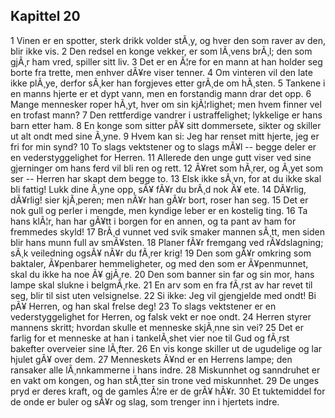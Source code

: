 ## Kapittel 20

1 Vinen er en spotter, sterk drikk volder stÃ¸y, og hver den som raver av den, blir ikke vis. 
2 Den redsel en konge vekker, er som lÃ¸vens brÃ¸l; den som gjÃ¸r ham vred, spiller sitt liv. 
3 Det er en Ã¦re for en mann at han holder seg borte fra trette, men enhver dÃ¥re viser tenner. 
4 Om vinteren vil den late ikke plÃ¸ye, derfor sÃ¸ker han forgjeves etter grÃ¸de om hÃ¸sten. 
5 Tankene i en manns hjerte er et dypt vann, men en forstandig mann drar det opp. 
6 Mange mennesker roper hÃ¸yt, hver om sin kjÃ¦rlighet; men hvem finner vel en trofast mann? 
7 Den rettferdige vandrer i ustraffelighet; lykkelige er hans barn etter ham. 
8 En konge som sitter pÃ¥ sitt dommersete, sikter og skiller ut alt ondt med sine Ã¸yne. 
9 Hvem kan si: Jeg har renset mitt hjerte, jeg er fri for min synd? 
10 To slags vektstener og to slags mÃ¥l -- begge deler er en vederstyggelighet for Herren. 
11 Allerede den unge gutt viser ved sine gjerninger om hans ferd vil bli ren og rett. 
12 Â¥ret som hÃ¸rer, og Ã¸yet som ser -- Herren har skapt dem begge to. 
13 Elsk ikke sÃ¸vn, for at du ikke skal bli fattig! Lukk dine Ã¸yne opp, sÃ¥ fÃ¥r du brÃ¸d nok Ã¥ ete. 
14 DÃ¥rlig, dÃ¥rlig! sier kjÃ¸peren; men nÃ¥r han gÃ¥r bort, roser han seg. 
15 Det er nok gull og perler i mengde, men kyndige leber er en kostelig ting. 
16 Ta hans klÃ¦r, han har gÃ¥tt i borgen for en annen, og ta pant av ham for fremmedes skyld! 
17 BrÃ¸d vunnet ved svik smaker mannen sÃ¸tt, men siden blir hans munn full av smÃ¥sten. 
18 Planer fÃ¥r fremgang ved rÃ¥dslagning; sÃ¸k veiledning ogsÃ¥ nÃ¥r du fÃ¸rer krig! 
19 Den som gÃ¥r omkring som baktaler, Ã¥penbarer hemmeligheter, og med den som er Ã¥penmunnet, skal du ikke ha noe Ã¥ gjÃ¸re. 
20 Den som banner sin far og sin mor, hans lampe skal slukne i belgmÃ¸rke. 
21 En arv som en fra fÃ¸rst av har revet til seg, blir til sist uten velsignelse. 
22 Si ikke: Jeg vil gjengjelde med ondt! Bi pÃ¥ Herren, og han skal frelse deg! 
23 To slags vektstener er en vederstyggelighet for Herren, og falsk vekt er noe ondt. 
24 Herren styrer mannens skritt; hvordan skulle et menneske skjÃ¸nne sin vei? 
25 Det er farlig for et menneske at han i tankelÃ¸shet vier noe til Gud og fÃ¸rst bakefter overveier sine lÃ¸fter. 
26 En vis konge skiller ut de ugudelige og lar hjulet gÃ¥ over dem. 
27 Menneskets Ã¥nd er en Herrens lampe; den ransaker alle lÃ¸nnkammerne i hans indre. 
28 Miskunnhet og sanndruhet er en vakt om kongen, og han stÃ¸tter sin trone ved miskunnhet. 
29 De unges pryd er deres kraft, og de gamles Ã¦re er de grÃ¥ hÃ¥r. 
30 Et tuktemiddel for de onde er buler og sÃ¥r og slag, som trenger inn i hjertets indre.
